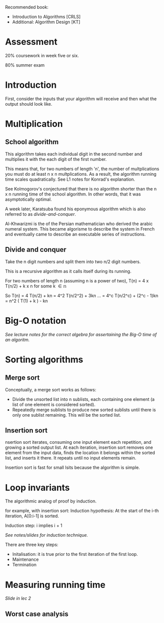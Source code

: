 Recommended book: 
* Introduction to Algorithms [CRLS]
* Additional: Algorithm Design [KT]

# Assessment

20\% coursework in week five or six. 

80\% summer exam

# Introduction

First, consider the inputs that your algorithm will receive and then what the output should look like. 

# Multiplication

## School algorithm

This algorithm takes each individual digit in the second number and multiplies it with the each digit of the first number.

This means that, for two numbers of length 'n', the number of multplications you must do at least n x n multplications. As a result, the algorithm running time scales quadratically. See L1 notes for Konrad's explanation. 

See Kolmogorov's conjectured that there is no algorithm shorter than the n x n running time of the school algorithm. In other words, that it was asymptotically optimal.  

A week later, Karatsuba found his eponymous algorithm which is also referred to as *divide-and-conquer*.

Al-Khwarizmi is the of the Persian mathematician who derived the arabic numeral system. This became algorisme to describe the system in French and eventually came to describe an executable series of instructions. 

## Divide and conquer

Take the n digit numbers and split them into two n/2 digit numbers. 

This is a recursive algorithm as it calls itself during its running. 

For two numbers of length n (assuming n is a power of two), T(n) = 4 x T(n/2) + k x n for some k $\in \mathbb{n}$

So T(n) = 4 T(n/2) + kn
	= 4^2 T(n/2^2) + 3kn
	...
	= 4^c T(n/2^c) + (2^c - 1)kn
	= n^2 ( T(1) + k ) - kn



# Big-O notation

*See lecture notes for the correct algebra for assertaining the Big-O time of an algoritm.* 


# Sorting algorithms

## Merge sort 

Conceptually, a merge sort works as follows:

* Divide the unsorted list into n sublists, each containing one element (a list of one element is considered sorted).
* Repeatedly merge sublists to produce new sorted sublists until there is only one sublist remaining. This will be the sorted list.

## Insertion sort

nsertion sort iterates, consuming one input element each repetition, and growing a sorted output list. At each iteration, insertion sort removes one element from the input data, finds the location it belongs within the sorted list, and inserts it there. It repeats until no input elements remain.

Insertion sort is fast for small lsits because the algorithm is simple. 


# Loop invariants

The algorithmic analog of proof by induction.

for example, with insertion sort:
Induction hypothesis: At the start of the i-th iteration, A[0:i-1] is sorted.

Induction step: i implies i + 1

*See notes/slides for induction technique.*

There are three key steps:
* Initalisation: it is true prior to the first iteration of the first loop.
* Maintenance
* Termination

# Measuring running time

*Slide in lec 2*

## Worst case analysis



